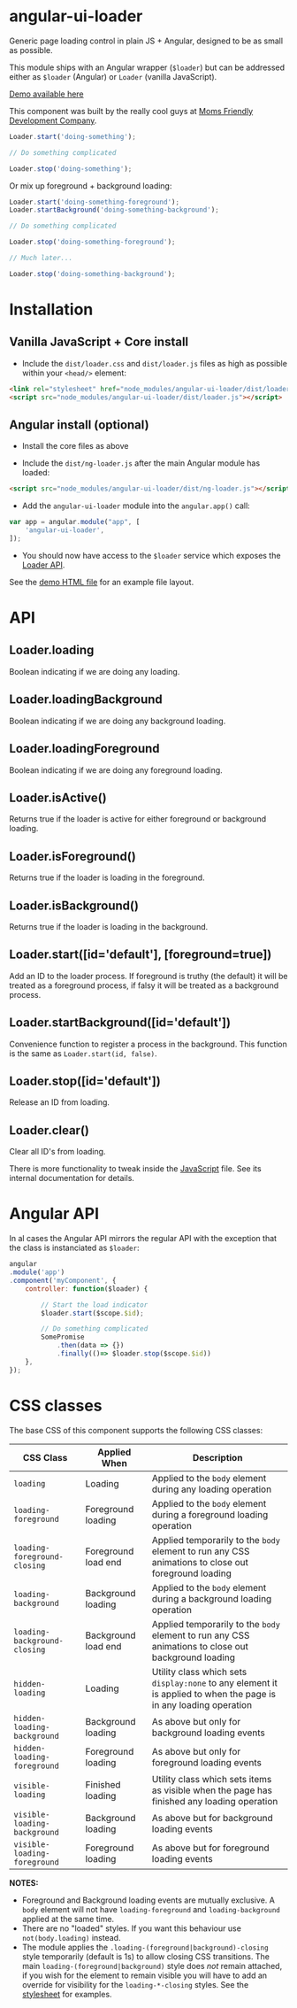 angular-ui-loader
=================
Generic page loading control in plain JS + Angular, designed to be as small as possible.

This module ships with an Angular wrapper (`$loader`) but can be addressed either as `$loader` (Angular) or `Loader` (vanilla JavaScript).


[Demo available here](http://momsfriendlydevco.github.io/angular-ui-loader)


This component was built by the really cool guys at [Moms Friendly Development Company](http://mfdc.biz).



```javascript
Loader.start('doing-something');

// Do something complicated

Loader.stop('doing-something');
```

Or mix up foreground + background loading:

```javascript
Loader.start('doing-something-foreground');
Loader.startBackground('doing-something-background');

// Do something complicated

Loader.stop('doing-something-foreground');

// Much later...

Loader.stop('doing-something-background');
```

Installation
============

Vanilla JavaScript + Core install
---------------------------------

* Include the `dist/loader.css` and `dist/loader.js` files as high as possible within your `<head/>` element:

```html
<link rel="stylesheet" href="node_modules/angular-ui-loader/dist/loader.css"/>
<script src="node_modules/angular-ui-loader/dist/loader.js"></script>
```


Angular install (optional)
--------------------------

* Install the core files as above

* Include the `dist/ng-loader.js` after the main Angular module has loaded:

```html
<script src="node_modules/angular-ui-loader/dist/ng-loader.js"></script>
```

* Add the `angular-ui-loader` module into the `angular.app()` call:

```javascript
var app = angular.module("app", [
	'angular-ui-loader',
]);
```

* You should now have access to the `$loader` service which exposes the [Loader API](#api).


See the [demo HTML file](demo/index.html) for an example file layout.




API
===

Loader.loading
--------------
Boolean indicating if we are doing any loading.

Loader.loadingBackground
------------------------
Boolean indicating if we are doing any background loading.

Loader.loadingForeground
------------------------
Boolean indicating if we are doing any foreground loading.

Loader.isActive()
-----------------
Returns true if the loader is active for either foreground or background loading.

Loader.isForeground()
---------------------
Returns true if the loader is loading in the foreground.

Loader.isBackground()
---------------------
Returns true if the loader is loading in the background.

Loader.start([id='default'], [foreground=true])
--------------------------------
Add an ID to the loader process. If foreground is truthy (the default) it will be treated as a foreground process, if falsy it will be treated as a background process.

Loader.startBackground([id='default'])
--------------------------------------
Convenience function to register a process in the background.
This function is the same as `Loader.start(id, false)`.

Loader.stop([id='default'])
---------------------------
Release an ID from loading.

Loader.clear()
--------------
Clear all ID's from loading.

There is more functionality to tweak inside the [JavaScript](src/loader.js) file. See its internal documentation for details.


Angular API
===========
In al cases the Angular API mirrors the regular API with the exception that the class is instanciated as `$loader`:

```javascript
angular
.module('app')
.component('myComponent', {
	controller: function($loader) {

		// Start the load indicator
		$loader.start($scope.$id);

		// Do something complicated
		SomePromise
			.then(data => {})
			.finally(()=> $loader.stop($scope.$id))
	},
});
```


CSS classes
===========
The base CSS of this component supports the following CSS classes:

| CSS Class                    | Applied When        | Description                                                                                                       |
|------------------------------|---------------------|-------------------------------------------------------------------------------------------------------------------|
| `loading`                    | Loading             | Applied to the `body` element during any loading operation                                                        |
| `loading-foreground`         | Foreground loading  | Applied to the `body` element during a foreground loading operation                                               |
| `loading-foreground-closing` | Foreground load end | Applied temporarily to the `body` element to run any CSS animations to close out foreground loading               |
| `loading-background`         | Background loading  | Applied to the `body` element during a background loading operation                                               |
| `loading-background-closing` | Background load end | Applied temporarily to the `body` element to run any CSS animations to close out background loading               |
| `hidden-loading`             | Loading             | Utility class which sets `display:none` to any element it is applied to when the page is in any loading operation |
| `hidden-loading-background`  | Background loading  | As above but only for background loading events                                                                   |
| `hidden-loading-foreground`  | Foreground loading  | As above but only for foreground loading events                                                                   |
| `visible-loading`            | Finished loading    | Utility class which sets items as visible when the page has finished any loading operation                        |
| `visible-loading-background` | Background loading  | As above but for background loading events                                                                        |
| `visible-loading-foreground` | Foreground loading  | As above but for foreground loading events                                                                        |


**NOTES:**

* Foreground and Background loading events are mutually exclusive. A `body` element will not have `loading-foreground` and `loading-background` applied at the same time.
* There are no "loaded" styles. If you want this behaviour use `not(body.loading)` instead.
* The module applies the `.loading-(foreground|background)-closing` style temporarily (default is 1s) to allow closing CSS transitions. The main `loading-(foreground|background)` style does *not* remain attached, if you wish for the element to remain visible you will have to add an override for visibility for the `loading-*-closing` styles. See the [stylesheet](src/loader.css) for examples.
